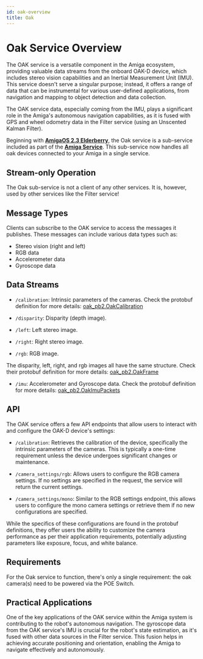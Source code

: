 ```yaml
---
id: oak-overview
title: Oak
---
```


# Oak Service Overview

The OAK service is a versatile component in the Amiga ecosystem, providing valuable data streams
from the onboard OAK-D device, which includes stereo vision capabilities and an Inertial Measurement
Unit (IMU).
This service doesn't serve a singular purpose; instead, it offers a range of data that can be
instrumental for various user-defined applications, from navigation and mapping to object detection
and data collection.

The OAK service data, especially coming from the IMU, plays a significant role in the Amiga's autonomous
navigation capabilities, as it is fused with GPS and wheel odometry data in the Filter service
(using an Unscented Kalman Filter).

Beginning with [**AmigaOS 2.3 Elderberry**](/docs/release-notes/release-023/),
the Oak service is a sub-service included as part of the [**Amiga Service**](/docs/concepts/amiga_service).
This sub-service now handles all oak devices connected to your Amiga in a single service.

## Stream-only Operation

The Oak sub-service is not a client of any other services.
It is, however, used by other services like the Filter service!

## Message Types

Clients can subscribe to the OAK service to access the messages it publishes.
These messages can include various data types such as:

- Stereo vision (right and left)
- RGB data
- Accelerometer data
- Gyroscope data

## Data Streams

- `/calibration`: Intrinsic parameters of the cameras.
 Check the protobuf definition for more details:
 [oak_pb2.OakCalibration](https://github.com/farm-ng/farm-ng-amiga/blob/main/protos/farm_ng/oak/oak.proto#L139-L154)

- `/disparity`: Disparity (depth image).

- `/left`: Left stereo image.

- `/right`: Right stereo image.

- `/rgb`: RGB image.

The disparity, left, right, and rgb images all have the same structure.
Check their protobuf definition for more details:
[oak_pb2.OakFrame](https://github.com/farm-ng/farm-ng-amiga/blob/main/protos/farm_ng/oak/oak.proto#L38-L41)

- `/imu`: Accelerometer and Gyroscope data.
Check the protobuf definition for more details:
[oak_pb2.OakImuPackets](https://github.com/farm-ng/farm-ng-amiga/blob/main/protos/farm_ng/oak/oak.proto#L43-L68)

## API

The OAK service offers a few API endpoints that allow users to interact with and configure the
OAK-D device's settings:

- `/calibration`: Retrieves the calibration of the device, specifically the intrinsic parameters of
the cameras.
This is typically a one-time requirement unless the device undergoes significant changes or maintenance.

- `/camera_settings/rgb`: Allows users to configure the RGB camera settings.
If no settings are specified in the request, the service will return the current settings.

- `/camera_settings/mono`: Similar to the RGB settings endpoint, this allows users to configure
the mono camera settings or retrieve them if no new configurations are specified.

While the specifics of these configurations are found in the protobuf definitions, they offer users
the ability to customize the camera performance as per their application requirements,
potentially adjusting parameters like exposure, focus, and white balance.

## Requirements

For the Oak service to function, there's only a single requirement:
the oak camera(s) need to be powered via the POE Switch.

## Practical Applications

One of the key applications of the OAK service within the Amiga system is contributing to the robot's
autonomous navigation.
The gyroscope data from the OAK service's IMU is crucial for the robot's state estimation,
as it's fused with other data sources in the Filter service.
This fusion helps in achieving accurate positioning and orientation, enabling the Amiga
to navigate effectively and autonomously.

